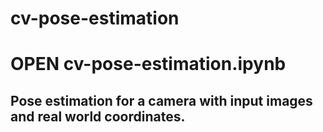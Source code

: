 # cv-pose-estimation
# OPEN cv-pose-estimation.ipynb 
## Pose estimation for a camera with input images and real world coordinates.


